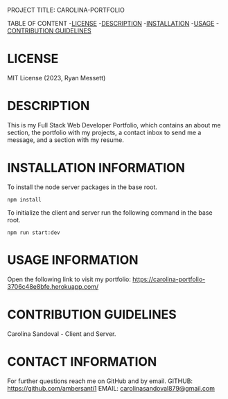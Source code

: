 PROJECT TITLE: CAROLINA-PORTFOLIO

TABLE OF CONTENT 
-[LICENSE](#LICENSE) 
-[DESCRIPTION](#DESCRIPTION) 
-[INSTALLATION](#INSTALLATION) 
-[USAGE](#USAGE) -[CONTRIBUTION GUIDELINES](#CONTRIBUTION-GUIDELINES) 

# LICENSE

MIT License (2023, Ryan Messett)

# DESCRIPTION

This is my Full Stack Web Developer Portfolio, which contains an about me section, the portfolio with my projects, a contact inbox to send me a message, and a section with my resume.

# INSTALLATION INFORMATION

To install the node server packages in the base root.

```
npm install
```

To initialize the client and server run the following command in the base root.

```
npm run start:dev
```

# USAGE INFORMATION

Open the following link to visit my portfolio: https://carolina-portfolio-3706c48e8bfe.herokuapp.com/

# CONTRIBUTION GUIDELINES

Carolina Sandoval - Client and Server.

# CONTACT INFORMATION

For further questions reach me on GitHub and by email.
GITHUB: https://github.com/ambersanti1
EMAIL: carolinasandoval879@gmail.com
